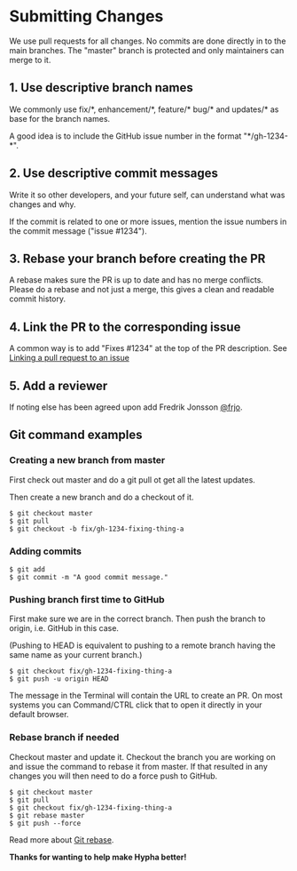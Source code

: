 # Submitting Changes

We use pull requests for all changes. No commits are done directly in to the main branches. The "master" branch is protected and only maintainers can merge to it.

## 1. Use descriptive branch names

We commonly use fix/\*, enhancement/\*, feature/\* bug/\* and updates/\* as base for the branch names.

A good idea is to include the GitHub issue number in the format "\*/gh-1234-\*".

## 2. Use descriptive commit messages

Write it so other developers, and your future self, can understand what was changes and why.

If the commit is related to one or more issues, mention the issue numbers in the commit message ("issue \#1234").

## 3. Rebase your branch before creating the PR

A rebase makes sure the PR is up to date and has no merge conflicts. Please do a rebase and not just a merge, this gives a clean and readable commit history.

## 4. Link the PR to the corresponding issue

A common way is to add "Fixes \#1234" at the top of the PR description. See [Linking a pull request to an issue](https://help.github.com/en/github/managing-your-work-on-github/linking-a-pull-request-to-an-issue#linking-a-pull-request-to-an-issue-using-a-keyword)

## 5. Add a reviewer

If noting else has been agreed upon add Fredrik Jonsson [@frjo](https://github.com/frjo).

## Git command examples

### Creating a new branch from master

First check out master and do a git pull ot get all the latest updates.

Then create a new branch and do a checkout of it.

```text
$ git checkout master
$ git pull
$ git checkout -b fix/gh-1234-fixing-thing-a
```

### Adding commits

```text
$ git add
$ git commit -m "A good commit message."
```

### Pushing branch first time to GitHub

First make sure we are in the correct branch. Then push the branch to origin, i.e. GitHub in this case.

\(Pushing to HEAD is equivalent to pushing to a remote branch having the same name as your current branch.\)

```text
$ git checkout fix/gh-1234-fixing-thing-a
$ git push -u origin HEAD
```

The message in the Terminal will contain the URL to create an PR. On most systems you can Command/CTRL click that to open it directly in your default browser.

### Rebase branch if needed

Checkout master and update it. Checkout the branch you are working on and issue the command to rebase it from master. If that resulted in any changes you will then need to do a force push to GitHub.

```text
$ git checkout master
$ git pull
$ git checkout fix/gh-1234-fixing-thing-a
$ git rebase master
$ git push --force
```

Read more about [Git rebase](https://www.atlassian.com/git/tutorials/rewriting-history/git-rebase).

**Thanks for wanting to help make Hypha better!**

